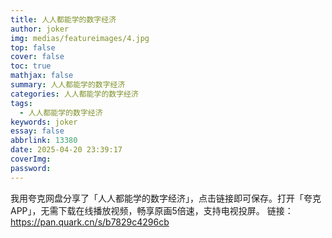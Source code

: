 ```yaml
---
title: 人人都能学的数字经济
author: joker
img: medias/featureimages/4.jpg
top: false
cover: false
toc: true
mathjax: false
summary: 人人都能学的数字经济
categories: 人人都能学的数字经济
tags:
  - 人人都能学的数字经济
keywords: joker
essay: false
abbrlink: 13380
date: 2025-04-20 23:39:17
coverImg:
password:
---
```


我用夸克网盘分享了「人人都能学的数字经济」，点击链接即可保存。打开「夸克APP」，无需下载在线播放视频，畅享原画5倍速，支持电视投屏。
链接：https://pan.quark.cn/s/b7829c4296cb
